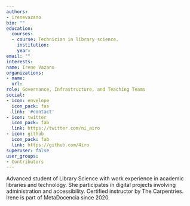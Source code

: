 ```yaml
---
authors:
- irenevazano
bio: ""
education:
  courses:
  - course: Technician in library science.
    institution:  
    year: 
email: ""
interests:
name: Irene Vazano
organizations:
- name: 
  url: 
role: Governance, Infrastructure, and Teaching Teams
social:
- icon: envelope
  icon_pack: fas
  link: '#contact'
- icon: twitter
  icon_pack: fab
  link: https://twitter.com/ni_airo
- icon: github
  icon_pack: fab
  link: https://github.com/4iro
superuser: false
user_groups:
- Contributors
---
```


Advanced student of Library Science with work experience in academic libraries and technology. She participates in digital projects involving administration and accessibility. Certified instructor by The Carpentries. Irene is part of MetaDocencia since 2020.

